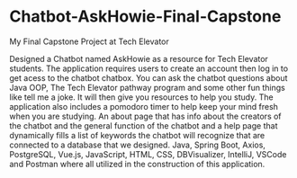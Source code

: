# Chatbot-AskHowie-Final-Capstone

My Final Capstone Project at Tech Elevator

Designed a Chatbot named AskHowie as a resource for Tech Elevator students. The application requires users to create an account then log in to get acess to the chatbot chatbox.
You can ask the chatbot questions about Java OOP, The Tech Elevator pathway program and some other fun things like tell me a joke. It will then give you resources to help you study. 
The application also includes a pomodoro timer to help keep your mind fresh when you are studying. An about page that has info about the creators of the chatbot and the general 
function of the chatbot and a help page that dynamically fills a list of keywords the chatbot will recognize that are connected to a database that we designed. 
Java, Spring Boot, Axios, PostgreSQL, Vue.js, JavaScript, HTML, CSS, DBVisualizer, IntelliJ, VSCode and Postman where all utilized in the construction of this application.
